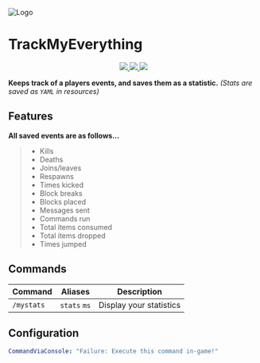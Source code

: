 ![Logo](https://cdn.discordapp.com/attachments/582373795424370688/585974134694215682/textlogo.png)

# TrackMyEverything
<p align="center">
<a href="https://poggit.pmmp.io/p/TrackMyEverything">
		<img src="https://poggit.pmmp.io/shield.state/TrackMyEverything?style=flat-square">
<a href="https://poggit.pmmp.io/ci/UnknownBallin/TrackMyEverything/TrackMyEverything">
		<img src="https://poggit.pmmp.io/ci.shield/UnknownBallin/TrackMyEverything/TrackMyEverything?style=flat-square">
<a href="http://hits.dwyl.io/UnknownBallin/TrackMyEverything">
                <img src="http://hits.dwyl.io/UnknownBallin/TrackMyEverything.svg?style=flat-square">
<a/>

**Keeps track of a players events, and saves them as a statistic.** *(Stats are saved as `YAML` in resources)*

## Features
**All saved events are as follows...**
>- Kills
>- Deaths
>- Joins/leaves
>- Respawns
>- Times kicked
>- Block breaks
>- Blocks placed
>- Messages sent
>- Commands run
>- Total items consumed
>- Total items dropped
>- Times jumped

## Commands
| Command | Aliases | Description | 
| ------- | ------------ | ----------- |
| `/mystats` | `stats` `ms` | Display your statistics |

## Configuration
```yml
CommandViaConsole: "Failure: Execute this command in-game!"
```

